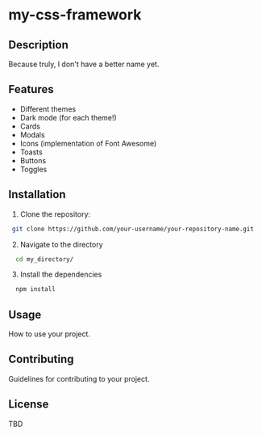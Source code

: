 # my-css-framework

## Description

Because truly, I don't have a better name yet.

## Features

- Different themes
- Dark mode (for each theme!)
- Cards
- Modals
- Icons (implementation of Font Awesome)
- Toasts
- Buttons
- Toggles

## Installation

1. Clone the repository:

  ```bash
   git clone https://github.com/your-username/your-repository-name.git
  ```

2. Navigate to the directory
  ```bash
    cd my_directory/
  ```

3. Install the dependencies
  ```bash
    npm install
  ```

## Usage
How to use your project.

## Contributing
Guidelines for contributing to your project.

## License
TBD
